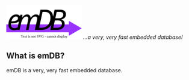 <img src="./docs/logo/simple.drawio.svg" alt="alt text" title="image Title" width="200"/> *...a very, very fast embedded database!*

## What is emDB?
emDB is a very, very fast embedded database.
